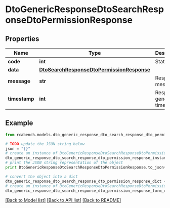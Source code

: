 # DtoGenericResponseDtoSearchResponseDtoPermissionResponse


## Properties

Name | Type | Description | Notes
------------ | ------------- | ------------- | -------------
**code** | **int** | Status code | [optional] 
**data** | [**DtoSearchResponseDtoPermissionResponse**](DtoSearchResponseDtoPermissionResponse.md) |  | [optional] 
**message** | **str** | Response message | [optional] 
**timestamp** | **int** | Response generation time | [optional] 

## Example

```python
from rcabench.models.dto_generic_response_dto_search_response_dto_permission_response import DtoGenericResponseDtoSearchResponseDtoPermissionResponse

# TODO update the JSON string below
json = "{}"
# create an instance of DtoGenericResponseDtoSearchResponseDtoPermissionResponse from a JSON string
dto_generic_response_dto_search_response_dto_permission_response_instance = DtoGenericResponseDtoSearchResponseDtoPermissionResponse.from_json(json)
# print the JSON string representation of the object
print DtoGenericResponseDtoSearchResponseDtoPermissionResponse.to_json()

# convert the object into a dict
dto_generic_response_dto_search_response_dto_permission_response_dict = dto_generic_response_dto_search_response_dto_permission_response_instance.to_dict()
# create an instance of DtoGenericResponseDtoSearchResponseDtoPermissionResponse from a dict
dto_generic_response_dto_search_response_dto_permission_response_form_dict = dto_generic_response_dto_search_response_dto_permission_response.from_dict(dto_generic_response_dto_search_response_dto_permission_response_dict)
```
[[Back to Model list]](../README.md#documentation-for-models) [[Back to API list]](../README.md#documentation-for-api-endpoints) [[Back to README]](../README.md)


